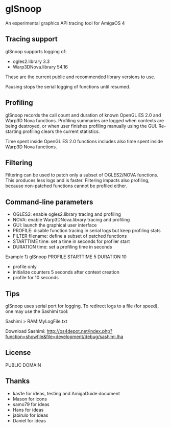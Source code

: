 # glSnoop

An experimental graphics API tracing tool for AmigaOS 4

## Tracing support

glSnoop supports logging of:

- ogles2.library 3.3
- Warp3DNova.library 54.16

These are the current public and recommended library versions to use.

Pausing stops the serial logging of functions until resumed.

## Profiling

glSnoop records the call count and duration of known OpenGL ES 2.0
and Warp3D Nova functions. Profiling summaries are logged when
contexts are being destroyed, or when user finishes profiling manually
using the GUI. Re-starting profiling clears the current statistics.

Time spent inside OpenGL ES 2.0 functions includes also time spent
inside Warp3D Nova functions.

## Filtering

Filtering can be used to patch only a subset of OGLES2/NOVA
functions. This produces less logs and is faster. Filtering
impacts also profiling, because non-patched functions
cannot be profiled either.

## Command-line parameters

- OGLES2: enable ogles2.library tracing and profiling
- NOVA: enable Warp3DNova.library tracing and profiling
- GUI: launch the graphical user interface
- PROFILE: disable function tracing in serial logs but keep profiling stats
- FILTER filename: define a subset of patched functions
- STARTTIME time: set a time in seconds for profiler start
- DURATION time: set a profiling time in seconds

Example 1) glSnoop PROFILE STARTTIME 5 DURATION 10
- profile only
- initialize counters 5 seconds after context creation
- profile for 10 seconds

## Tips

glSnoop uses serial port for logging. To redirect logs
to a file (for speed), one may use the Sashimi tool:

Sashimi > RAM:MyLogFile.txt

Download Sashimi: http://os4depot.net/index.php?function=showfile&file=development/debug/sashimi.lha

## License

PUBLIC DOMAIN

## Thanks

- kas1e for ideas, testing and AmigaGuide document
- Mason for icons
- samo79 for ideas
- Hans for ideas
- jabirulo for ideas
- Daniel for ideas

